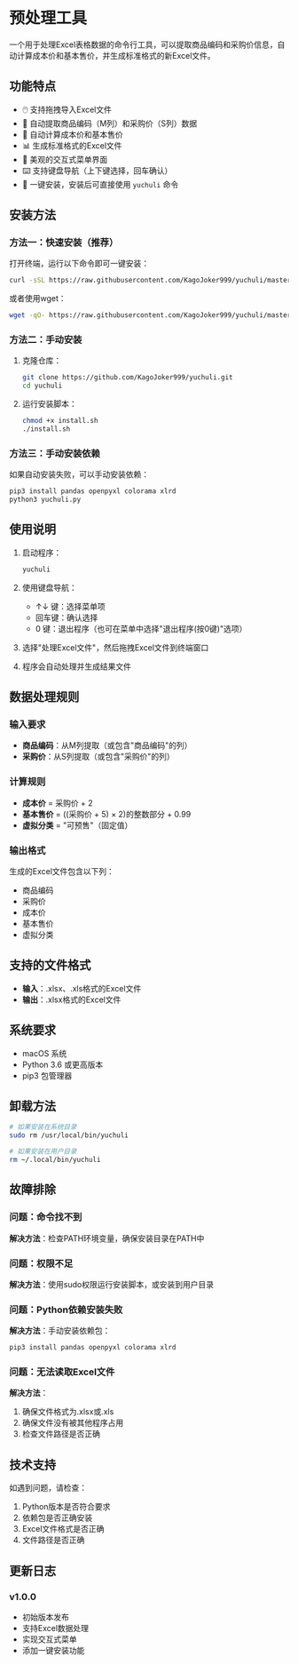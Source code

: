 # 预处理工具

一个用于处理Excel表格数据的命令行工具，可以提取商品编码和采购价信息，自动计算成本价和基本售价，并生成标准格式的新Excel文件。

## 功能特点

- 🖱️ 支持拖拽导入Excel文件
- 🎯 自动提取商品编码（M列）和采购价（S列）数据
- 🧮 自动计算成本价和基本售价
- 📊 生成标准格式的Excel文件
- 🎨 美观的交互式菜单界面
- ⌨️ 支持键盘导航（上下键选择，回车确认）
- 🚀 一键安装，安装后可直接使用 `yuchuli` 命令

## 安装方法

### 方法一：快速安装（推荐）

打开终端，运行以下命令即可一键安装：

```bash
curl -sSL https://raw.githubusercontent.com/KagoJoker999/yuchuli/master/quick_install.sh | bash
```

或者使用wget：

```bash
wget -qO- https://raw.githubusercontent.com/KagoJoker999/yuchuli/master/quick_install.sh | bash
```

### 方法二：手动安装

1. 克隆仓库：
   ```bash
   git clone https://github.com/KagoJoker999/yuchuli.git
   cd yuchuli
   ```

2. 运行安装脚本：
   ```bash
   chmod +x install.sh
   ./install.sh
   ```

### 方法三：手动安装依赖

如果自动安装失败，可以手动安装依赖：

```bash
pip3 install pandas openpyxl colorama xlrd
python3 yuchuli.py
```

## 使用说明

1. 启动程序：
   ```bash
   yuchuli
   ```

2. 使用键盘导航：
   - ↑↓ 键：选择菜单项
   - 回车键：确认选择
   - 0 键：退出程序（也可在菜单中选择"退出程序(按0键)"选项）

3. 选择"处理Excel文件"，然后拖拽Excel文件到终端窗口

4. 程序会自动处理并生成结果文件

## 数据处理规则

### 输入要求
- **商品编码**：从M列提取（或包含"商品编码"的列）
- **采购价**：从S列提取（或包含"采购价"的列）

### 计算规则
- **成本价** = 采购价 + 2
- **基本售价** = ((采购价 + 5) × 2)的整数部分 + 0.99
- **虚拟分类** = "可预售"（固定值）

### 输出格式
生成的Excel文件包含以下列：
- 商品编码
- 采购价
- 成本价
- 基本售价
- 虚拟分类

## 支持的文件格式

- **输入**：.xlsx、.xls格式的Excel文件
- **输出**：.xlsx格式的Excel文件

## 系统要求

- macOS 系统
- Python 3.6 或更高版本
- pip3 包管理器

## 卸载方法

```bash
# 如果安装在系统目录
sudo rm /usr/local/bin/yuchuli

# 如果安装在用户目录
rm ~/.local/bin/yuchuli
```

## 故障排除

### 问题：命令找不到
**解决方法**：检查PATH环境变量，确保安装目录在PATH中

### 问题：权限不足
**解决方法**：使用sudo权限运行安装脚本，或安装到用户目录

### 问题：Python依赖安装失败
**解决方法**：手动安装依赖包：
```bash
pip3 install pandas openpyxl colorama xlrd
```

### 问题：无法读取Excel文件
**解决方法**：
1. 确保文件格式为.xlsx或.xls
2. 确保文件没有被其他程序占用
3. 检查文件路径是否正确

## 技术支持

如遇到问题，请检查：
1. Python版本是否符合要求
2. 依赖包是否正确安装
3. Excel文件格式是否正确
4. 文件路径是否正确

## 更新日志

### v1.0.0
- 初始版本发布
- 支持Excel数据处理
- 实现交互式菜单
- 添加一键安装功能